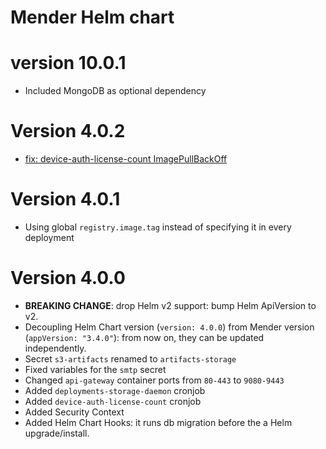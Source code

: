 # Mender Helm chart


# version 10.0.1
* Included MongoDB as optional dependency

# Version 4.0.2
* [fix: device-auth-license-count ImagePullBackOff](https://github.com/mendersoftware/mender-helm/pull/151)

# Version 4.0.1
* Using global `registry.image.tag` instead of specifying it in every deployment

# Version 4.0.0
* **BREAKING CHANGE**: drop Helm v2 support: bump Helm ApiVersion to v2.
* Decoupling Helm Chart version (`version: 4.0.0`) from Mender version (`appVersion: "3.4.0"`): from now on, they can be updated independently.
* Secret `s3-artifacts` renamed to `artifacts-storage`
* Fixed variables for the `smtp` secret
* Changed `api-gateway` container ports from `80-443` to `9080-9443`
* Added `deployments-storage-daemon` cronjob
* Added `device-auth-license-count` cronjob
* Added Security Context
* Added Helm Chart Hooks: it runs db migration before the a Helm upgrade/install.
